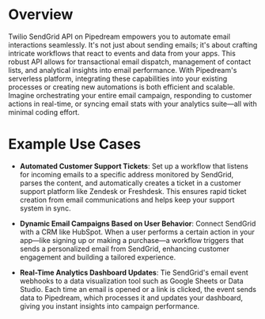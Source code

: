 # Overview

Twilio SendGrid API on Pipedream empowers you to automate email interactions seamlessly. It's not just about sending emails; it's about crafting intricate workflows that react to events and data from your apps. This robust API allows for transactional email dispatch, management of contact lists, and analytical insights into email performance. With Pipedream's serverless platform, integrating these capabilities into your existing processes or creating new automations is both efficient and scalable. Imagine orchestrating your entire email campaign, responding to customer actions in real-time, or syncing email stats with your analytics suite—all with minimal coding effort.

# Example Use Cases

- **Automated Customer Support Tickets**: Set up a workflow that listens for incoming emails to a specific address monitored by SendGrid, parses the content, and automatically creates a ticket in a customer support platform like Zendesk or Freshdesk. This ensures rapid ticket creation from email communications and helps keep your support system in sync.

- **Dynamic Email Campaigns Based on User Behavior**: Connect SendGrid with a CRM like HubSpot. When a user performs a certain action in your app—like signing up or making a purchase—a workflow triggers that sends a personalized email from SendGrid, enhancing customer engagement and building a tailored experience.

- **Real-Time Analytics Dashboard Updates**: Tie SendGrid's email event webhooks to a data visualization tool such as Google Sheets or Data Studio. Each time an email is opened or a link is clicked, the event sends data to Pipedream, which processes it and updates your dashboard, giving you instant insights into campaign performance.
